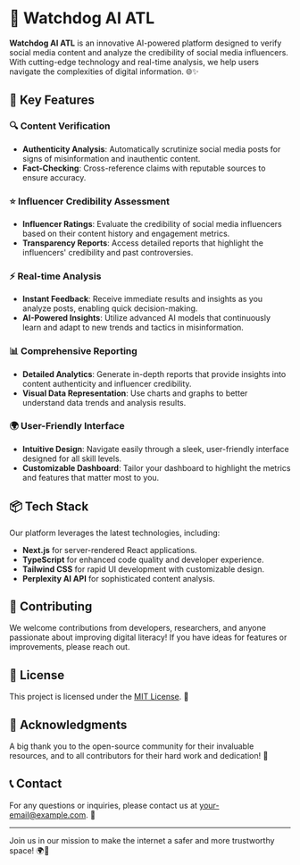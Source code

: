 # 🐾 Watchdog AI ATL

**Watchdog AI ATL** is an innovative AI-powered platform designed to verify social media content and analyze the credibility of social media influencers. With cutting-edge technology and real-time analysis, we help users navigate the complexities of digital information. 🌐✨

## 🚀 Key Features

### 🔍 Content Verification
- **Authenticity Analysis**: Automatically scrutinize social media posts for signs of misinformation and inauthentic content.
- **Fact-Checking**: Cross-reference claims with reputable sources to ensure accuracy.

### ⭐ Influencer Credibility Assessment
- **Influencer Ratings**: Evaluate the credibility of social media influencers based on their content history and engagement metrics.
- **Transparency Reports**: Access detailed reports that highlight the influencers' credibility and past controversies.

### ⚡ Real-time Analysis
- **Instant Feedback**: Receive immediate results and insights as you analyze posts, enabling quick decision-making.
- **AI-Powered Insights**: Utilize advanced AI models that continuously learn and adapt to new trends and tactics in misinformation.

### 📊 Comprehensive Reporting
- **Detailed Analytics**: Generate in-depth reports that provide insights into content authenticity and influencer credibility.
- **Visual Data Representation**: Use charts and graphs to better understand data trends and analysis results.

### 🌍 User-Friendly Interface
- **Intuitive Design**: Navigate easily through a sleek, user-friendly interface designed for all skill levels.
- **Customizable Dashboard**: Tailor your dashboard to highlight the metrics and features that matter most to you.

## 📦 Tech Stack

Our platform leverages the latest technologies, including:
- **Next.js** for server-rendered React applications.
- **TypeScript** for enhanced code quality and developer experience.
- **Tailwind CSS** for rapid UI development with customizable design.
- **Perplexity AI API** for sophisticated content analysis.

## 🤝 Contributing

We welcome contributions from developers, researchers, and anyone passionate about improving digital literacy! If you have ideas for features or improvements, please reach out.

## 📜 License

This project is licensed under the [MIT License](https://choosealicense.com/licenses/mit/). 📝

## 🌟 Acknowledgments

A big thank you to the open-source community for their invaluable resources, and to all contributors for their hard work and dedication! 🙌

## 📞 Contact

For any questions or inquiries, please contact us at [your-email@example.com](mailto:your-email@example.com). 💌

---

Join us in our mission to make the internet a safer and more trustworthy space! 🌍💙
